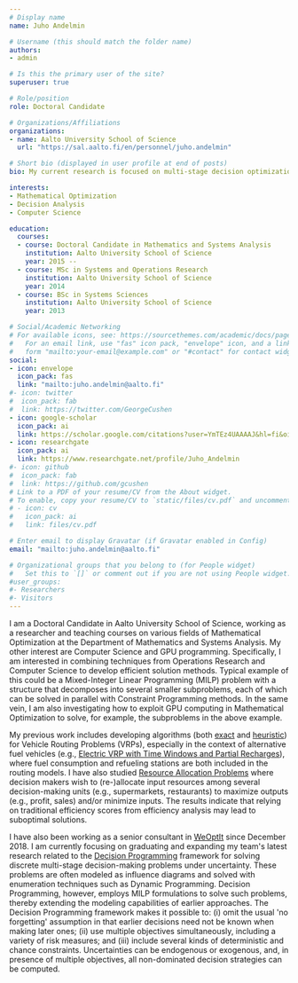 ```yaml
---
# Display name
name: Juho Andelmin

# Username (this should match the folder name)
authors:
- admin

# Is this the primary user of the site?
superuser: true

# Role/position
role: Doctoral Candidate

# Organizations/Affiliations
organizations:
- name: Aalto University School of Science
  url: "https://sal.aalto.fi/en/personnel/juho.andelmin"

# Short bio (displayed in user profile at end of posts)
bio: My current research is focused on multi-stage decision optimization under uncertainty.

interests:
- Mathematical Optimization
- Decision Analysis
- Computer Science

education:
  courses:
  - course: Doctoral Candidate in Mathematics and Systems Analysis
    institution: Aalto University School of Science
    year: 2015 --
  - course: MSc in Systems and Operations Research
    institution: Aalto University School of Science
    year: 2014
  - course: BSc in Systems Sciences
    institution: Aalto University School of Science 
    year: 2013

# Social/Academic Networking
# For available icons, see: https://sourcethemes.com/academic/docs/page-builder/#icons
#   For an email link, use "fas" icon pack, "envelope" icon, and a link in the
#   form "mailto:your-email@example.com" or "#contact" for contact widget.
social:
- icon: envelope
  icon_pack: fas
  link: "mailto:juho.andelmin@aalto.fi"
#- icon: twitter
#  icon_pack: fab
#  link: https://twitter.com/GeorgeCushen
- icon: google-scholar
  icon_pack: ai
  link: https://scholar.google.com/citations?user=YmTEz4UAAAAJ&hl=fi&oi=ao
- icon: researchgate
  icon_pack: ai
  link: https://www.researchgate.net/profile/Juho_Andelmin
#- icon: github
#  icon_pack: fab
#  link: https://github.com/gcushen
# Link to a PDF of your resume/CV from the About widget.
# To enable, copy your resume/CV to `static/files/cv.pdf` and uncomment the lines below.
# - icon: cv
#   icon_pack: ai
#   link: files/cv.pdf

# Enter email to display Gravatar (if Gravatar enabled in Config)
email: "mailto:juho.andelmin@aalto.fi"

# Organizational groups that you belong to (for People widget)
#   Set this to `[]` or comment out if you are not using People widget.
#user_groups:
#- Researchers
#- Visitors
---
```


I am a Doctoral Candidate in Aalto University School of Science, working as a researcher and teaching courses on various fields of Mathematical Optimization at the Department of Mathematics and Systems Analysis. My other interest are Computer Science and GPU programming. Specifically, I am interested in combining techniques from Operations Research and Computer Science to develop efficient solution methods. Typical example of this could be a Mixed-Integer Linear Programming (MILP) problem with a structure that decomposes into several smaller subproblems, each of which can be solved in parallel with Constraint Programming methods. In the same vein, I am also investigating how to exploit GPU computing in Mathematical Optimization to solve, for example, the subproblems in the above example. 

My previous work includes developing algorithms (both [exact](https://doi.org/10.1287/trsc.2016.0734) and [heuristic](https://doi.org/10.1016/j.cor.2019.04.018)) for Vehicle Routing Problems (VRPs), especially in the context of alternative fuel vehicles (e.g., [Electric VRP with Time Windows and Partial Recharges](https://sal.aalto.fi/files/personnel/juho.andelmin/tand14_public.pdf)), where fuel consumption and refueling stations are both included in the routing models. I have also studied [Resource Allocation Problems](https://doi.org/10.1016/j.ejor.2020.03.031) where decision makers wish to (re-)allocate input resources among several decision-making units (e.g., supermarkets, restaurants) to maximize outputs (e.g., profit, sales) and/or minimize inputs. The results indicate that relying on traditional efficiency scores from efficiency analysis may lead to suboptimal solutions. 

I have also been working as a senior consultant in [WeOptIt](https://weoptit.com/) since December 2018. I am currently focusing on graduating and expanding my team's latest research related to the [Decision Programming](https://arxiv.org/pdf/1910.09196.pdf) framework for solving discrete multi-stage decision-making problems under uncertainty. These problems are often modeled as influence diagrams and solved with enumeration techniques such as Dynamic Programming. Decision Programming, however, employs MILP formulations to solve such problems, thereby extending the modeling capabilities of earlier approaches. The Decision Programming framework makes it possible to: (i) omit the usual 'no forgetting' assumption in that earlier decisions need not be known when making later ones; (ii) use multiple objectives simultaneously, including a variety of risk measures; and (iii) include several kinds of deterministic and chance constraints. Uncertainties can be endogenous or exogenous, and, in presence of multiple objectives, all non-dominated decision strategies can be computed.   
